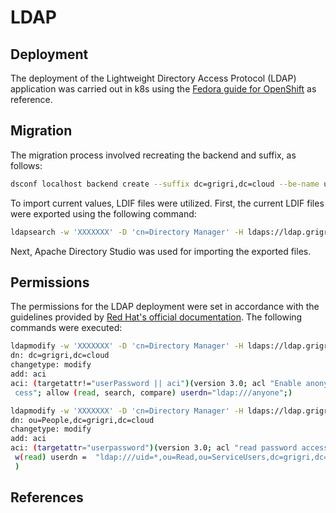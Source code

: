 # LDAP

## Deployment

The deployment of the Lightweight Directory Access Protocol (LDAP) application was carried out in k8s using the [Fedora guide for OpenShift] as reference.

## Migration

The migration process involved recreating the backend and suffix, as follows:

```bash
dsconf localhost backend create --suffix dc=grigri,dc=cloud --be-name userroot --create-suffix
```

To import current values, LDIF files were utilized. First, the current LDIF files were exported using the following command:

```bash
ldapsearch -w 'XXXXXXX' -D 'cn=Directory Manager' -H ldaps://ldap.grigri -b dc=grigri,dc=cloud -LLL "(objectclass=*)"
```

Next, Apache Directory Studio was used for importing the exported files.

## Permissions

The permissions for the LDAP deployment were set in accordance with the guidelines provided by [Red Hat's official documentation]. The following commands were executed:

```bash
ldapmodify -w 'XXXXXXX' -D 'cn=Directory Manager' -H ldaps://ldap.grigri -b dc=grigri,dc=cloud -x
dn: dc=grigri,dc=cloud
changetype: modify
add: aci
aci: (targetattr!="userPassword || aci")(version 3.0; acl "Enable anonymous ac
 cess"; allow (read, search, compare) userdn="ldap:///anyone";)

ldapmodify -w 'XXXXXXX' -D 'cn=Directory Manager' -H ldaps://ldap.grigri -b dc=grigri,dc=cloud -x
dn: ou=People,dc=grigri,dc=cloud
changetype: modify
add: aci
aci: (targetattr="userpassword")(version 3.0; acl "read password access"; allo
 w(read) userdn =  "ldap:///uid=*,ou=Read,ou=ServiceUsers,dc=grigri,dc=cloud";
 )
```

## References

[Fedora guide for OpenShift]: https://directory.fedoraproject.org/docs/389ds/howto/howto-deploy-389ds-on-openshift.html
[Red Hat's official documentation]: https://access.redhat.com/documentation/en-us/red_hat_directory_server/11/html/administration_guide/managing_acis

